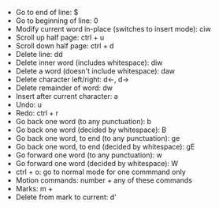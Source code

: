 - Go to end of line: $
- Go to beginning of line: 0
- Modify current word in-place (switches to insert mode): ciw
- Scroll up half page: ctrl + u
- Scroll down half page: ctrl + d 
- Delete line: dd
- Delete inner word (includes whitespace): diw
- Delete a word (doesn't include whitespace): daw
- Delete character left/right: d<-, d->
- Delete remainder of word: dw
- Insert after current character: a
- Undo: u
- Redo: ctrl + r
- Go back one word (to any punctuation): b
- Go back one word (decided by whitespace): B
- Go back one word, to end (to any punctuation): ge
- Go back one word, to end (decided by whitespace): gE
- Go forward one word (to any punctuation): w
- Go forward one word (decided by whitespace): W
- ctrl + o: go to normal mode for one commmand only
- Motion commands: number + any of these commands
- Marks: m + <a-z> 
- Delete from mark to current: d'<a-z>
